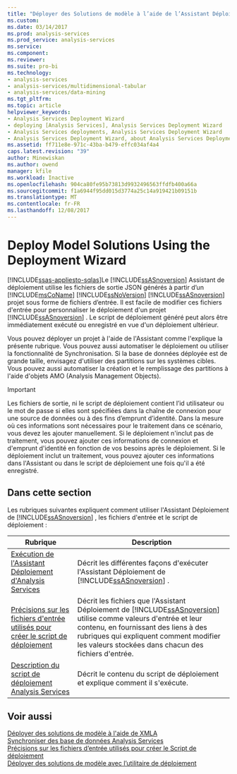```yaml
---
title: "Déployer des Solutions de modèle à l’aide de l’Assistant Déploiement | Documents Microsoft"
ms.custom: 
ms.date: 03/14/2017
ms.prod: analysis-services
ms.prod_service: analysis-services
ms.service: 
ms.component: 
ms.reviewer: 
ms.suite: pro-bi
ms.technology:
- analysis-services
- analysis-services/multidimensional-tabular
- analysis-services/data-mining
ms.tgt_pltfrm: 
ms.topic: article
helpviewer_keywords:
- Analysis Services Deployment Wizard
- deploying [Analysis Services], Analysis Services Deployment Wizard
- Analysis Services deployments, Analysis Services Deployment Wizard
- Analysis Services Deployment Wizard, about Analysis Services Deployment Wizard
ms.assetid: ff711e8e-971c-43ba-b479-effc034af4a4
caps.latest.revision: "39"
author: Minewiskan
ms.author: owend
manager: kfile
ms.workload: Inactive
ms.openlocfilehash: 904ca80fe95b73813d9932496563ffdfb400a66a
ms.sourcegitcommit: f1a6944f95dd015d3774a25c14a919421b09151b
ms.translationtype: MT
ms.contentlocale: fr-FR
ms.lasthandoff: 12/08/2017
---
```

# <a name="deploy-model-solutions-using-the-deployment-wizard"></a>Deploy Model Solutions Using the Deployment Wizard
[!INCLUDE[ssas-appliesto-sqlas](../../includes/ssas-appliesto-sqlas.md)]Le [!INCLUDE[ssASnoversion](../../includes/ssasnoversion-md.md)] Assistant de déploiement utilise les fichiers de sortie JSON générés à partir d’un [!INCLUDE[msCoName](../../includes/msconame-md.md)] [!INCLUDE[ssNoVersion](../../includes/ssnoversion-md.md)] [!INCLUDE[ssASnoversion](../../includes/ssasnoversion-md.md)] projet sous forme de fichiers d’entrée. Il est facile de modifier ces fichiers d'entrée pour personnaliser le déploiement d'un projet [!INCLUDE[ssASnoversion](../../includes/ssasnoversion-md.md)] . Le script de déploiement généré peut alors être immédiatement exécuté ou enregistré en vue d'un déploiement ultérieur.  
  
 Vous pouvez déployer un projet à l'aide de l'Assistant comme l'explique la présente rubrique. Vous pouvez aussi automatiser le déploiement ou utiliser la fonctionnalité de Synchronisation. Si la base de données déployée est de grande taille, envisagez d'utiliser des partitions sur les systèmes cibles. Vous pouvez aussi automatiser la création et le remplissage des partitions à l'aide d'objets AMO (Analysis Management Objects).  
  
> [!IMPORTANT]  
>  Les fichiers de sortie, ni le script de déploiement contient l’id utilisateur ou le mot de passe si elles sont spécifiées dans la chaîne de connexion pour une source de données ou à des fins d’emprunt d’identité. Dans la mesure où ces informations sont nécessaires pour le traitement dans ce scénario, vous devez les ajouter manuellement. Si le déploiement n'inclut pas de traitement, vous pouvez ajouter ces informations de connexion et d'emprunt d'identité en fonction de vos besoins après le déploiement. Si le déploiement inclut un traitement, vous pouvez ajouter ces informations dans l'Assistant ou dans le script de déploiement une fois qu'il a été enregistré.  
  
## <a name="in-this-section"></a>Dans cette section  
 Les rubriques suivantes expliquent comment utiliser l'Assistant Déploiement de [!INCLUDE[ssASnoversion](../../includes/ssasnoversion-md.md)] , les fichiers d'entrée et le script de déploiement :  
  
|Rubrique|Description|  
|-----------|-----------------|  
|[Exécution de l'Assistant Déploiement d'Analysis Services](../../analysis-services/multidimensional-models/running-the-analysis-services-deployment-wizard.md)|Décrit les différentes façons d'exécuter l'Assistant Déploiement de [!INCLUDE[ssASnoversion](../../includes/ssasnoversion-md.md)] .|  
|[Précisions sur les fichiers d'entrée utilisés pour créer le script de déploiement](../../analysis-services/multidimensional-models/deployment-script-files-input-used-to-create-deployment-script.md)|Décrit les fichiers que l'Assistant Déploiement de [!INCLUDE[ssASnoversion](../../includes/ssasnoversion-md.md)] utilise comme valeurs d'entrée et leur contenu, en fournissant des liens à des rubriques qui expliquent comment modifier les valeurs stockées dans chacun des fichiers d'entrée.|  
|[Description du script de déploiement Analysis Services](../../analysis-services/multidimensional-models/understanding-the-analysis-services-deployment-script.md)|Décrit le contenu du script de déploiement et explique comment il s'exécute.|  
  
## <a name="see-also"></a>Voir aussi  
 [Déployer des solutions de modèle à l'aide de XMLA](../../analysis-services/multidimensional-models/deploy-model-solutions-using-xmla.md)   
 [Synchroniser des base de données Analysis Services](../../analysis-services/multidimensional-models/synchronize-analysis-services-databases.md)   
 [Précisions sur les fichiers d’entrée utilisés pour créer le Script de déploiement](../../analysis-services/multidimensional-models/deployment-script-files-input-used-to-create-deployment-script.md)   
 [Déployer des solutions de modèle avec l’utilitaire de déploiement](../../analysis-services/multidimensional-models/deploy-model-solutions-with-the-deployment-utility.md)  
  
  
